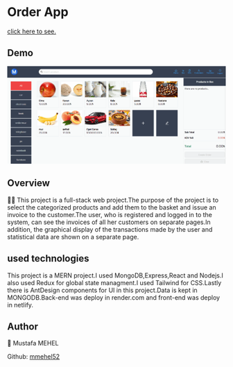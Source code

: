 # Order App

[click here to see.](https://mm-order-app.netlify.app/)

## Demo

![aaaaa](https://github.com/mmehel52/Order-App/blob/master/client/Animation.gif)

## Overview

👨‍💻 This project is a full-stack web project.The purpose of the project is to select the categorized products and add them to the basket and issue an invoice to the customer.The user, who is registered and logged in to the system, can see the invoices of all her customers on separate pages.In addition, the graphical display of the transactions made by the user and statistical data are shown on a separate page.

## used technologies

This project is a MERN project.I used MongoDB,Express,React and Nodejs.I also used Redux for global state managment.I used Tailwind for CSS.Lastly there is AntDesign components for UI in this project.Data is kept in MONGODB.Back-end was deploy in render.com and front-end was deploy in netlify.

## Author

👤 Mustafa MEHEL

Github: [mmehel52](https://github.com/mmehel52)

